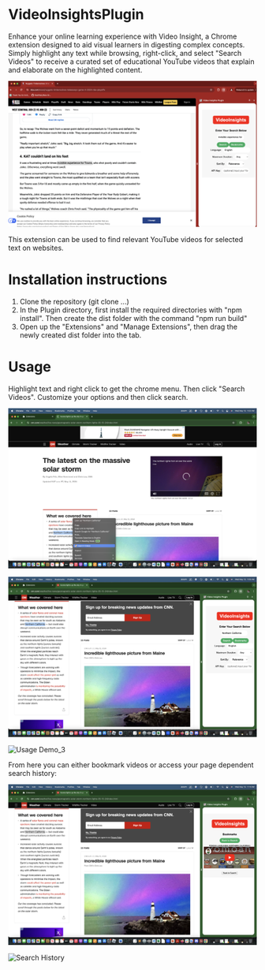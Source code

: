 # VideoInsightsPlugin
Enhance your online learning experience with Video Insight, a Chrome extension designed to aid visual learners in digesting complex concepts. Simply highlight any text while browsing, right-click, and select "Search Videos" to receive a curated set of educational YouTube videos that explain and elaborate on the highlighted content.

![Extension Demo](https://github.com/JohnGuir/VideoInsightsPlugin/blob/main/images/extension_demo.png)


This extension can be used to find relevant YouTube videos for selected text on websites. 

# Installation instructions

1. Clone the repository (git clone ...)
2. In the Plugin directory, first install the required directories with "npm install". Then create the dist folder with the command "npm run build"
3. Open up the "Extensions" and "Manage Extensions", then drag the newly created dist folder into the tab.


# Usage

Highlight text and right click to get the chrome menu. Then click "Search Videos". Customize your options and then click search.

![Usage Demo_1](https://github.com/JohnGuir/VideoInsightsPlugin/blob/main/images/usage_p1.png)

![Usage Demo_2](https://github.com/JohnGuir/VideoInsightsPlugin/blob/main/images/usage_p2.png)

![Usage Demo_3](https://github.com/JohnGuir/VideoInsightsPlugin/blob/main/images/usage_p3.png)



From here you can either bookmark videos or access your page dependent search history:

![Bookmark](https://github.com/JohnGuir/VideoInsightsPlugin/blob/main/images/bookmark.png)

![Search History](https://github.com/JohnGuir/VideoInsightsPlugin/blob/main/images/search_history.png)

